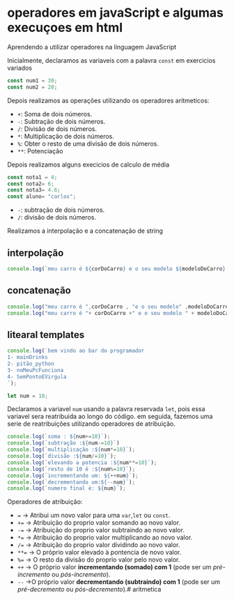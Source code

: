 # operadores em javaScript e algumas execuçoes em html

Aprendendo a utilizar operadores na linguagem JavaScript


Inicialmente, declaramos as variaveis com a palavra `const` em exercicios variados 

~~~js
const num1 = 30;
const num2 = 20;
~~~

Depois realizamos as operações utilizando os operadores aritmeticos:

* `+`: Soma de dois números. 
* `-`: Subtração de dois números. 
* `/`: Divisão de dois números. 
* `*`: Multiplicação de dois números. 
* `%`: Obter o resto de uma divisão de dois números. 
* `**`: Potenciação

Depois realizamos alguns execicios de calculo de média 

~~~js
const nota1 = 4;
const nota2= 6;
const nota3= 4.6;
const aluno= "carlos";
~~~

* `-`: subtração de dois números.
* `/`: divisão de dois números.


Realizamos a interpolação e a concatenação de string


## interpolação 
~~~js
console.log(`meu carro é ${corDoCarro} e o seu modelo ${modeloDoCarro} da marca ${marcaDoCarro} e possui o chassi ${chassiDoCarro} e o seu ano ${anoDoCarro}`);
~~~

## concatenação
~~~js
console.log("meu carro é ",corDoCarro , "e o seu modelo" ,modeloDoCarro,"da marca ",marcaDoCarro,"e possui o chassi",chassiDoCarro,"e o seu ano",anoDoCarro);
console.log("meu carro é "+ corDoCarro +" e o seu modelo " + modeloDoCarro +" da marca "+ marcaDoCarro + " e possui o chassi "+ chassiDoCarro + " e o seu ano " + anoDoCarro);
~~~
## litearal templates
~~~js
console.log(`bem vindo ao bar do programador
1- mainDrinks
2- pitão_python
3- noMeuPcFunciona
4- SemPontoEVirgula
`);
~~~

~~~js
let num = 10;
~~~
Declaramos a variavel `num` usando a palavra reservada `let`, pois essa variavel sera reatribuida ao longo do código.
em seguida, fazemos uma serie de reatribuições utilizando operadores de atribuição.

~~~js
console.log(`soma : ${num+=10}`);
console.log(`subtração :${num-=10}`)
console.log(`multiplicação :${num*=10}`);
console.log(`divisão :${num/=10}`);
console.log(`elevando a potencia :${num**=10}`);
console.log(`resto de 10 é :${num%=10}`);
console.log(`incrementando um: ${++num}`);
console.log(`decrementando um:${--num}`);
console.log(`numero final é: ${num}`);
~~~

Operadores de atribuição:
* `=` -> Atribui um novo valor para uma `var`,`let` ou `const`.
* `+=` -> Atribuição do proprio valor somando ao novo valor. 
* `-=` -> Atribuição do proprio valor subtraindo ao novo valor. 
* `*=` -> Atribuição do proprio valor multiplicando ao novo valor.
* `/=` -> Atribuição do proprio valor dividindo ao novo valor. 
* `**=` -> O próprio valor elevado à pontencia de novo valor.
* `%=` -> O resto da divisão do proprio valor pelo novo valor.
* `++` -> O próprio valor **incrementando (somado) com 1** (pode ser um _pré-incremento_ ou _pós-incremento_).  
* `--` ->O próprio valor **decrementando (subtraindo) com 1** (pode ser um _pré-decremento_ ou _pós-decremento_).# aritmetica
